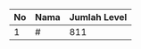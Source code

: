 | No | Nama            | Jumlah Level |
|----|-----------------|--------------|
| 1  | #    |    811        |
